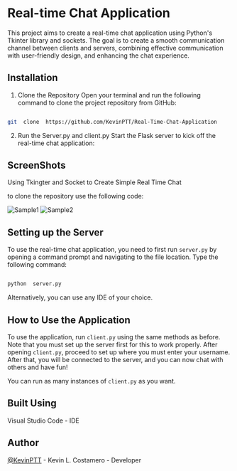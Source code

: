 
# Real-time Chat Application

  

This project aims to create a real-time chat application using Python's Tkinter library and sockets. The goal is to create a smooth communication channel between clients and servers, combining effective communication with user-friendly design, and enhancing the chat experience.

  

## Installation

  

1. Clone the Repository
Open your terminal and run the following command to clone the project repository from GitHub:

```sh

git  clone  https://github.com/KevinPTT/Real-Time-Chat-Application

```
2. Run the Server.py and client.py
Start the Flask server to kick off the real-time chat application:



## ScreenShots

 Using Tkingter and Socket to Create Simple Real Time Chat 


to clone the repository use the following code:


![Sample1](https://github.com/KevinPTT/Real-Time-Chat-Application/assets/150591989/505cbfb8-3c45-401c-8611-652afd23ecb2)
![Sample2](https://github.com/KevinPTT/Real-Time-Chat-Application/assets/150591989/f945ca3e-5085-471f-9c4f-5767cd5274f7)

 

## Setting up the Server

  

To use the real-time chat application, you need to first run `server.py` by opening a command prompt and navigating to the file location. Type the following command:

  

```sh

python  server.py

```

  

Alternatively, you can use any IDE of your choice.

  

## How to Use the Application

  

To use the application, run `client.py` using the same methods as before. Note that you must set up the server first for this to work properly. After opening `client.py`, proceed to set up where you must enter your username. After that, you will be connected to the server, and you can now chat with others and have fun!

  

You can run as many instances of `client.py` as you want.

  

## Built Using

  

Visual Studio Code - IDE

  

## Author

  

[@KevinPTT](https://github.com/KevinPTT/Real-Time-Chat-Application) - Kevin L. Costamero - Developer
